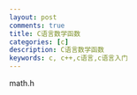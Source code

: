 ```yaml
---
layout: post
comments: true
title: C语言数学函数
categories: [c]
description: C语言数学函数
keywords: c, c++,c语言,c语言入门
---
```


math.h